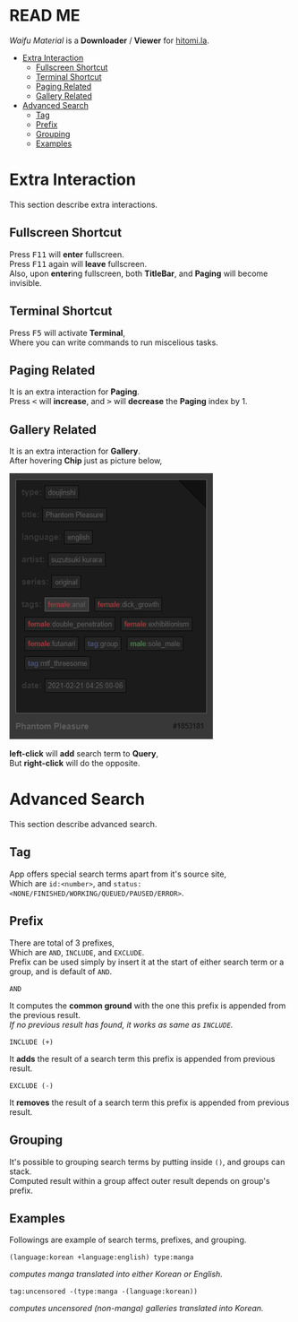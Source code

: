 # READ ME

*Waifu Material* is a **Downloader** / **Viewer**  for [hitomi.la](https://hitomi.la).<br>

- [Extra Interaction](#extra-interaction)
  * [Fullscreen Shortcut](#fullscreen-shortcut)
  * [Terminal Shortcut](#terminal-shortcut)
  * [Paging Related](#paging-related)
  * [Gallery Related](#gallery-related)
- [Advanced Search](#advanced-search)
  * [Tag](#tag)
  * [Prefix](#prefix)
  * [Grouping](#grouping)
  * [Examples](#examples)

# Extra Interaction

This section describe extra interactions.

## Fullscreen Shortcut

Press <kbd>F11</kbd> will **enter** fullscreen.<br>
Press <kbd>F11</kbd> again will **leave** fullscreen.<br>
Also, upon **enter**ing fullscreen, both **TitleBar**, and **Paging** will become invisible.<br>

## Terminal Shortcut

Press <kbd>F5</kbd> will activate **Terminal**,<br>
Where you can write commands to run miscelious tasks.<br>

## Paging Related

It is an extra interaction for **Paging**.<br>
Press <kbd><</kbd> will **increase**, and <kbd>></kbd> will **decrease** the **Paging** index by 1.<br>

## Gallery Related

It is an extra interaction for **Gallery**.<br>
After hovering **Chip** just as picture below,<br>

![Screenshot](../images/automation.jpg)

**left-click** will **add** search term to **Query**,<br>
But **right-click** will do the opposite.<br>

# Advanced Search

This section describe advanced search.

## Tag

App offers special search terms apart from it's source site,<br>
Which are `id:<number>`, and `status:<NONE/FINISHED/WORKING/QUEUED/PAUSED/ERROR>`.<br>

## Prefix

There are total of 3 prefixes,<br>
Which are  `AND`, `INCLUDE`, and `EXCLUDE`.<br>
Prefix can be used simply by insert it at the start of either search term or a group, and is default of `AND`.<br>

```
AND
```

It computes the **common ground** with the one this prefix is appended from the previous result.<br>
*If no previous result has found, it works as same as `INCLUDE`.*

```
INCLUDE (+)
```

It **adds** the result of a search term this prefix is appended from previous result.<br>

```
EXCLUDE (-)
```

It **removes** the result of a search term this prefix is appended from previous result.<br>

## Grouping

It's possible to grouping search terms by putting inside `()`, and groups can stack.<br>
Computed result within a group affect outer result depends on group's prefix.<br>

## Examples

Followings are example of search terms, prefixes, and grouping.<br>

```
(language:korean +language:english) type:manga
```

*computes manga translated into either Korean or English.*<br>

```
tag:uncensored -(type:manga -(language:korean))
```

*computes uncensored (non-manga) galleries translated into Korean.*<br>
